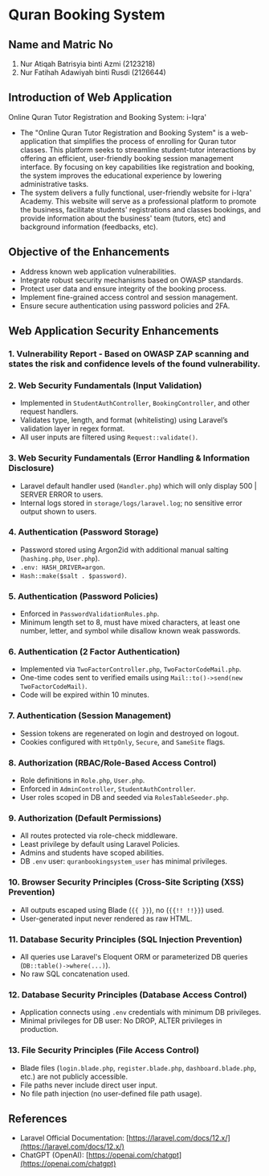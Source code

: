 # Quran Booking System

## Name and Matric No
1.  Nur Atiqah Batrisyia binti Azmi (2123218)
2.  Nur Fatihah Adawiyah binti Rusdi (2126644)

## Introduction of Web Application
Online Quran Tutor Registration and Booking System: i-Iqra'
* The "Online Quran Tutor Registration and Booking System" is a web-application that simplifies the process of enrolling for Quran tutor classes. This platform seeks to streamline student-tutor interactions by offering an efficient, user-friendly booking session management interface. By focusing on key capabilities like registration and booking, the system improves the educational experience by lowering administrative tasks.
* The system delivers a fully functional, user-friendly website for i-Iqra' Academy. This website will serve as a professional platform to promote the business, facilitate students' registrations and classes bookings, and provide information about the business' team (tutors, etc) and background information (feedbacks, etc).

## Objective of the Enhancements
* Address known web application vulnerabilities.
* Integrate robust security mechanisms based on OWASP standards.
* Protect user data and ensure integrity of the booking process.
* Implement fine-grained access control and session management.
* Ensure secure authentication using password policies and 2FA.

## Web Application Security Enhancements 

### 1. Vulnerability Report - Based on OWASP ZAP scanning and states the risk and confidence levels of the found vulnerability. 
### 2. Web Security Fundamentals (Input Validation) 
* Implemented in `StudentAuthController`, `BookingController`, and other request handlers.
* Validates type, length, and format (whitelisting) using Laravel’s validation layer in regex format.
* All user inputs are filtered using `Request::validate()`.

### 3. Web Security Fundamentals (Error Handling & Information Disclosure)
* Laravel default handler used (`Handler.php`) which will only display 500 | SERVER ERROR to users.
* Internal logs stored in `storage/logs/laravel.log`; no sensitive error output shown to users.
  
### 4. Authentication (Password Storage) 
* Password stored using Argon2id with additional manual salting (`hashing.php`, `User.php`).
* `.env: HASH_DRIVER=argon`.
* `Hash::make($salt . $password)`.

### 5. Authentication (Password Policies) 
* Enforced in `PasswordValidationRules.php`.
* Minimum length set to 8, must have mixed characters, at least one number, letter, and symbol while disallow known weak passwords.

### 6. Authentication (2 Factor Authentication) 
* Implemented via `TwoFactorController.php`, `TwoFactorCodeMail.php`.
* One-time codes sent to verified emails using `Mail::to()->send(new TwoFactorCodeMail)`.
* Code will be expired within 10 minutes.

### 7. Authentication (Session Management) 
* Session tokens are regenerated on login and destroyed on logout.
* Cookies configured with `HttpOnly`, `Secure`, and `SameSite` flags.
  
### 8. Authorization (RBAC/Role-Based Access Control)
* Role definitions in `Role.php`, `User.php`.
* Enforced in `AdminController`, `StudentAuthController`.
* User roles scoped in DB and seeded via `RolesTableSeeder.php`.

### 9. Authorization (Default Permissions)
* All routes protected via role-check middleware.
* Least privilege by default using Laravel Policies.
* Admins and students have scoped abilities.
* DB `.env` user: `quranbookingsystem_user` has minimal privileges.
  
### 10. Browser Security Principles (Cross-Site Scripting (XSS) Prevention)
* All outputs escaped using Blade (`{{ }}`), no (`{{!! !!}}`) used.
* User-generated input never rendered as raw HTML.
  
### 11. Database Security Principles (SQL Injection Prevention)
* All queries use Laravel's Eloquent ORM or parameterized DB queries (`DB::table()->where(...)`).
* No raw SQL concatenation used.

### 12. Database Security Principles (Database Access Control)
* Application connects using `.env` credentials with minimum DB privileges.
* Minimal privileges for DB user: No DROP, ALTER privileges in production.
  
### 13. File Security Principles (File Access Control)
* Blade files (`login.blade.php`, `register.blade.php`, `dashboard.blade.php`, etc.) are not publicly accessible.
* File paths never include direct user input.
* No file path injection (no user-defined file path usage).

## References
* Laravel Official Documentation: [https://laravel.com/docs/12.x/](https://laravel.com/docs/12.x/)
* ChatGPT (OpenAI): [https://openai.com/chatgpt](https://openai.com/chatgpt)
